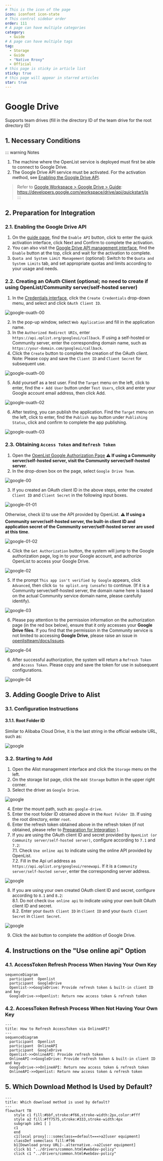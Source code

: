 ```yaml
---
# This is the icon of the page
icon: iconfont icon-state
# This control sidebar order
order: 111
# A page can have multiple categories
category:
  - Guide
# A page can have multiple tags
tag:
  - Storage
  - Guide
  - "Native Rroxy"
  - Official
# this page is sticky in article list
sticky: true
# this page will appear in starred articles
star: true
---
```


# Google Drive  
Supports team drives (fill in the directory ID of the team drive for the root directory ID)  


## 1. Necessary Conditions  
::: warning Notes  
1. The machine where the OpenList service is deployed must first be able to connect to Google Drive.  
2. The Google Drive API service must be activated. For the activation method, see [Enabling the Google Drive API](#_2-1-enabling-the-google-drive-api).  
> Refer to [Google Workspace > Google Drive > Guide](https://developers.google.com/workspace/drive/api/quickstart/js): https://developers.google.com/workspace/drive/api/quickstart/js  
:::  


## 2. Preparation for Integration  

### 2.1. Enabling the Google Drive API  
1. On the [guide page](https://developers.google.com/workspace/drive/api/quickstart/js), find the `Enable API` button, click to enter the quick activation interface, click Next and Confirm to complete the activation.  
2. You can also visit the [Google Drive API management interface](https://console.cloud.google.com/apis/library/drive.googleapis.com), find the `Enable` button at the top, click and wait for the activation to complete.  
3. `Quota and System Limit Management` (optional): Switch to the `Quota and System Limits` tab, and set appropriate quotas and limits according to your usage and needs.  

### 2.2. Creating an OAuth Client (optional; no need to create if using OpenList/Community server/self-hosted server)  
1. In the [Credentials interface](https://console.cloud.google.com/apis/credentials?hl=zh-cn), click the `Create Credentials` drop-down menu, and select and click `OAuth Client ID`.  

![google-ouath-00](/img/drivers/google/google-ouath-00.png)  

2. In the pop-up window, select `Web Application` and fill in the application name.  
3. In the `Authorized Redirect URIs`, enter `https://api.oplist.org/googleui/callback`. If using a self-hosted or Community server, enter the corresponding domain name, such as `https://your-domain.com/googleui/callback`.  
4. Click the `Create` button to complete the creation of the OAuth client. Note: Please copy and save the `Client ID` and `Client Secret` for subsequent use.  

![google-ouath-00](/img/drivers/google/google-ouath-01.png)  

5. Add yourself as a test user. Find the `Target` menu on the left, click to enter, find the `+ Add User` button under `Test Users`, click and enter your Google account email address, then click Add.  

![google-ouath-02](/img/drivers/google/google-ouath-02.png)  

6. After testing, you can publish the application. Find the `Target` menu on the left, click to enter, find the `Publish App` button under `Publishing Status`, click and confirm to complete the app publishing.  

![google-ouath-03](/img/drivers/google/google-ouath-03.png)  

### 2.3. Obtaining `Access Token` and `Refresh Token`  
1. Open the [OpenList Google Authorization Page](https://api.oplist.org/) **⚠️ If using a Community server/self-hosted server, visit the Community server/self-hosted server**.  
2. In the drop-down box on the page, select `Google Drive Team`.  

![google-00](/img/drivers/google/google-00.png)  

3. If you created an OAuth client ID in the above steps, enter the created `Client ID` and `Client Secret` in the following input boxes.  

![google-01-01](/img/drivers/google/google-01-01.png)  

Otherwise, check ☑️ to use the API provided by OpenList. **⚠️ If using a Community server/self-hosted server, the built-in client ID and application secret of the Community server/self-hosted server are used at this time**.  

![google-01-02](/img/drivers/google/google-01-02.png)  

4. Click the `Get Authorization` button, the system will jump to the Google authorization page, log in to your Google account, and authorize OpenList to access your Google Drive.  

![google-02](/img/drivers/google/google-02.png)  

5. If the prompt `This app isn't verified by Google` appears, click `Advanced`, then click `Go to oplist.org (unsafe)` to continue. (If it is a Community server/self-hosted server, the domain name here is based on the actual Community service domain name, please carefully identify).  

![google-03](/img/drivers/google/google-03.png)  

6. Please pay attention to the permission information on the authorization page (in the red box below), ensure that it only accesses your **Google Drive files**. If you find that the permission in the Community service is not limited to accessing **Google Drive**, please raise an issue in [openlistteam/docs/issues](https://github.com/openlistteam/docs/issues).  

![google-04](/img/drivers/google/google-04.png)  

6. After successful authorization, the system will return a `Refresh Token` and `Access Token`. Please copy and save the token for use in subsequent configurations.  

![google-04](/img/drivers/google/google-05.png)  


## 3. Adding Google Drive to Alist  

### 3.1. Configuration Instructions  
#### 3.1.1. **Root Folder ID**  
Similar to Alibaba Cloud Drive, it is the last string in the official website URL, such as:  

![google](/img/drivers/google/googledrive-dir.png)  

### 3.2. Starting to Add  
1. Open the Alist management interface and click the `Storage` menu on the left.  
2. On the storage list page, click the `Add Storage` button in the upper right corner.  
3. Select the driver as `Google Drive`.  

![google](/img/drivers/google/google-06.png)  

4. Enter the mount path, such as: `google-drive`.  
5. Enter the root folder ID obtained above in the `Root Folder ID`. If using the root directory, enter `root`.  
6. Enter the refresh token obtained above in the refresh token (if not obtained, please refer to [Preparation for Integration](#_2-preparation-for-integration) ).  
7. If you are using the OAuth client ID and secret provided by `OpenList (or Community server/self-hosted server)`, configure according to `7.1` and `7.2`:  
   7.1. Check `Use online api` to indicate using the online API provided by OpenList.  
   7.2. Fill in the Api url address as `https://api.oplist.org/googleui/renewapi`. If it is a `Community server/self-hosted server`, enter the corresponding server address.  

![google](/img/drivers/google/google-07.png) 

8. If you are using your own created OAuth client ID and secret, configure according to `8.1` and `8.2`:  
   8.1. Do not check `Use online api` to indicate using your own built OAuth client ID and secret.  
   8.2. Enter your `Oauth Client ID` in `Client ID` and your `Oauth Client Secret` in `Client Secret`.  
   
![google](/img/drivers/google/google-08.png) 

9. Click the `Add` button to complete the addition of Google Drive.

## 4. Instructions on the "Use online api" Option  
### 4.1. AccessToken Refresh Process When Having Your Own Key  
```mermaid
sequenceDiagram
  participant  Openlist
  participant  GoogleDrive
  Openlist->>GoogleDrive: Provide refresh token & built-in client ID and key
  GoogleDrive->>Openlist: Return new access token & refresh token
```  

### 4.2. AccessToken Refresh Process When Not Having Your Own Key  
```mermaid
---
title: How to Refresh AccessToken via OnlineAPI?
---
sequenceDiagram
  participant  Openlist
  participant  OnlineAPI
  participant  GoogleDrive
  Openlist->>OnlineAPI: Provide refresh token
  OnlineAPI->>GoogleDrive: Provide refresh token & built-in client ID and key
  GoogleDrive->>OnlineAPI: Return new access token & refresh token
  OnlineAPI->>Openlist: Return new access token & refresh token
```  

## 5. Which Download Method Is Used by Default?  
```mermaid
---
title: Which download method is used by default?
---
flowchart TB
    style c1 fill:#bbf,stroke:#f66,stroke-width:2px,color:#fff
    style a2 fill:#ff7575,stroke:#333,stroke-width:4px
    subgraph ide1 [ ]
    c1
    end
    c1[local proxy]:::someclass==default===>a2[user equipment]
    classDef someclass fill:#f96
    b1[Download proxy URL]-.alternative.->a2[user equipment]
    click b1 "../drivers/common.html#webdav-policy"
    click c1 "../drivers/common.html#webdav-policy"
```
